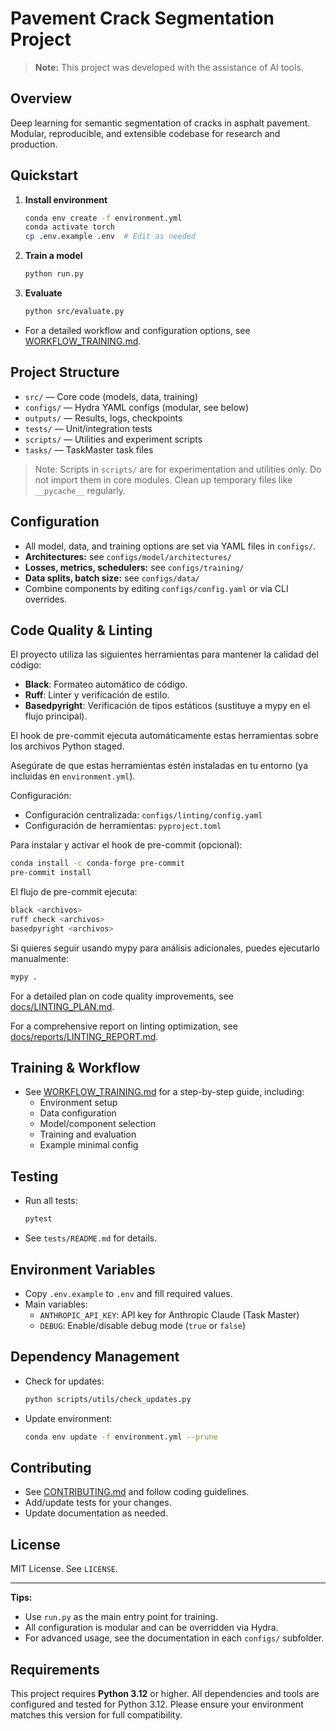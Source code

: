 # Pavement Crack Segmentation Project

> **Note:** This project was developed with the assistance of AI tools.

## Overview

Deep learning for semantic segmentation of cracks in asphalt pavement.
Modular, reproducible, and extensible codebase for research and production.

## Quickstart

1. **Install environment**

   ```bash
   conda env create -f environment.yml
   conda activate torch
   cp .env.example .env  # Edit as needed
   ```

2. **Train a model**

   ```bash
   python run.py
   ```

3. **Evaluate**

   ```bash
   python src/evaluate.py
   ```

- For a detailed workflow and configuration options, see [WORKFLOW_TRAINING.md](docs/guides/WORKFLOW_TRAINING.md).

## Project Structure

- `src/` — Core code (models, data, training)
- `configs/` — Hydra YAML configs (modular, see below)
- `outputs/` — Results, logs, checkpoints
- `tests/` — Unit/integration tests
- `scripts/` — Utilities and experiment scripts
- `tasks/` — TaskMaster task files

> Note: Scripts in `scripts/` are for experimentation and utilities only. Do not import them in core modules. Clean up temporary files like `__pycache__` regularly.

## Configuration

- All model, data, and training options are set via YAML files in `configs/`.
- **Architectures:** see `configs/model/architectures/`
- **Losses, metrics, schedulers:** see `configs/training/`
- **Data splits, batch size:** see `configs/data/`
- Combine components by editing `configs/config.yaml` or via CLI overrides.

## Code Quality & Linting

El proyecto utiliza las siguientes herramientas para mantener la calidad del código:

- **Black**: Formateo automático de código.
- **Ruff**: Linter y verificación de estilo.
- **Basedpyright**: Verificación de tipos estáticos (sustituye a mypy en el flujo principal).

El hook de pre-commit ejecuta automáticamente estas herramientas sobre los archivos Python staged.

Asegúrate de que estas herramientas estén instaladas en tu entorno (ya incluidas en `environment.yml`).

Configuración:

- Configuración centralizada: `configs/linting/config.yaml`
- Configuración de herramientas: `pyproject.toml`

Para instalar y activar el hook de pre-commit (opcional):

```bash
conda install -c conda-forge pre-commit
pre-commit install
```

El flujo de pre-commit ejecuta:

```bash
black <archivos>
ruff check <archivos>
basedpyright <archivos>
```

Si quieres seguir usando mypy para análisis adicionales, puedes ejecutarlo manualmente:

```bash
mypy .
```

For a detailed plan on code quality improvements, see [docs/LINTING_PLAN.md](docs/LINTING_PLAN.md).

For a comprehensive report on linting optimization, see [docs/reports/LINTING_REPORT.md](docs/reports/LINTING_REPORT.md).

## Training & Workflow

- See [WORKFLOW_TRAINING.md](docs/guides/WORKFLOW_TRAINING.md) for a step-by-step guide, including:
  - Environment setup
  - Data configuration
  - Model/component selection
  - Training and evaluation
  - Example minimal config

## Testing

- Run all tests:

  ```bash
  pytest
  ```

- See `tests/README.md` for details.

## Environment Variables

- Copy `.env.example` to `.env` and fill required values.
- Main variables:
  - `ANTHROPIC_API_KEY`: API key for Anthropic Claude (Task Master)
  - `DEBUG`: Enable/disable debug mode (`true` or `false`)

## Dependency Management

- Check for updates:

  ```bash
  python scripts/utils/check_updates.py
  ```

- Update environment:

  ```bash
  conda env update -f environment.yml --prune
  ```

## Contributing

- See [CONTRIBUTING.md](docs/guides/CONTRIBUTING.md) and follow coding guidelines.
- Add/update tests for your changes.
- Update documentation as needed.

## License

MIT License. See `LICENSE`.

---

**Tips:**

- Use `run.py` as the main entry point for training.
- All configuration is modular and can be overridden via Hydra.
- For advanced usage, see the documentation in each `configs/` subfolder.

## Requirements

This project requires **Python 3.12** or higher. All dependencies and tools are configured and tested for Python 3.12. Please ensure your environment matches this version for full compatibility.

